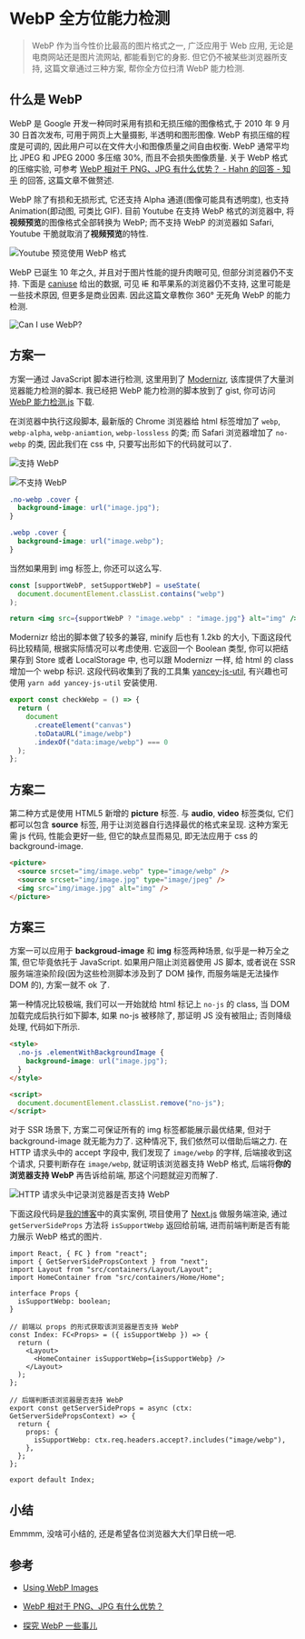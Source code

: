 # WebP 全方位能力检测

> WebP 作为当今性价比最高的图片格式之一, 广泛应用于 Web 应用, 无论是电商网站还是图片流网站, 都能看到它的身影. 但它仍不被某些浏览器所支持, 这篇文章通过三种方案, 帮你全方位扫清 WebP 能力检测.

## 什么是 WebP

WebP 是 Google 开发一种同时采用有损和无损压缩的图像格式,于 2010 年 9 月 30 日首次发布, 可用于网页上大量摄影, 半透明和图形图像. WebP 有损压缩的程度是可调的, 因此用户可以在文件大小和图像质量之间自由权衡. WebP 通常平均比 JPEG 和 JPEG 2000 多压缩 30%, 而且不会损失图像质量. 关于 WebP 格式的压缩实验, 可参考 [WebP 相对于 PNG、JPG 有什么优势？ - Hahn 的回答 - 知乎](https://www.zhihu.com/question/27201061/answer/35637827) 的回答, 这篇文章不做赘述.

WebP 除了有损和无损形式, 它还支持 Alpha 通道(图像可能具有透明度), 也支持 Animation(即动图, 可类比 GIF). 目前 Youtube 在支持 WebP 格式的浏览器中, 将**视频预览**的图像格式全部转换为 WebP; 而不支持 WebP 的浏览器如 Safari, Youtube 干脆就取消了**视频预览**的特性.

![Youtube 预览使用 WebP 格式](https://static.yancey.app/Jietu20200721-135252.jpg)

WebP 已诞生 10 年之久, 并且对于图片性能的提升肉眼可见, 但部分浏览器仍不支持. 下面是 [caniuse](https://caniuse.com/#search=WebP) 给出的数据, 可见 ~~IE~~ 和苹果系的浏览器仍不支持, 这里可能是一些技术原因, 但更多是商业因素. 因此这篇文章教你 360° 无死角 WebP 的能力检测.

![Can I use WebP?](https://static.yancey.app/Jietu20200720-202312.jpg)

## 方案一

方案一通过 JavaScript 脚本进行检测, 这里用到了 [Modernizr](https://modernizr.com/), 该库提供了大量浏览器能力检测的脚本. 我已经把 WebP 能力检测的脚本放到了 gist, 你可访问 [WebP 能力检测.js](https://gist.github.com/YanceyOfficial/5951b17d7a64906248ecb7a8074791c1) 下载.

在浏览器中执行这段脚本, 最新版的 Chrome 浏览器给 html 标签增加了 `webp`, `webp-alpha`, `webp-aniamtion`, `webp-lossless` 的类; 而 Safari 浏览器增加了 `no-webp` 的类, 因此我们在 css 中, 只要写出形如下的代码就可以了.

![支持 WebP](https://static.yancey.app/Jietu20200721-112534.jpg)

![不支持 WebP](https://static.yancey.app/Jietu20200721-112156.jpg)

```css
.no-webp .cover {
  background-image: url("image.jpg");
}

.webp .cover {
  background-image: url("image.webp");
}
```

当然如果用到 img 标签上, 你还可以这么写.

```jsx
const [supportWebP, setSupportWebP] = useState(
  document.documentElement.classList.contains("webp")
);

return <img src={supportWebP ? "image.webp" : "image.jpg"} alt="img" />;
```

Modernizr 给出的脚本做了较多的兼容, minify 后也有 1.2kb 的大小, 下面这段代码比较精简, 根据实际情况可以考虑使用. 它返回一个 Boolean 类型, 你可以把结果存到 Store 或者 LocalStorage 中, 也可以跟 Modernizr 一样, 给 html 的 class 增加一个 webp 标识. 这段代码收集到了我的工具集 [yancey-js-util](https://www.npmjs.com/package/yancey-js-util), 有兴趣也可使用 `yarn add yancey-js-util` 安装使用.

```ts
export const checkWebp = () => {
  return (
    document
      .createElement("canvas")
      .toDataURL("image/webp")
      .indexOf("data:image/webp") === 0
  );
};
```

## 方案二

第二种方式是使用 HTML5 新增的 **picture** 标签. 与 **audio**, **video** 标签类似, 它们都可以包含 **source** 标签, 用于让浏览器自行选择最优的格式来呈现. 这种方案无需 js 代码, 性能会更好一些, 但它的缺点显而易见, 即无法应用于 css 的 background-image.

```html
<picture>
  <source srcset="img/image.webp" type="image/webp" />
  <source srcset="img/image.jpg" type="image/jpeg" />
  <img src="img/image.jpg" alt="img" />
</picture>
```

## 方案三

方案一可以应用于 **backgroud-image** 和 **img** 标签两种场景, 似乎是一种万全之策, 但它毕竟依托于 JavaScript. 如果用户阻止浏览器使用 JS 脚本, 或者说在 SSR 服务端渲染阶段(因为这些检测脚本涉及到了 DOM 操作, 而服务端是无法操作 DOM 的), 方案一就不 ok 了.

第一种情况比较极端, 我们可以一开始就给 html 标记上 `no-js` 的 class, 当 DOM 加载完成后执行如下脚本, 如果 no-js 被移除了, 那证明 JS 没有被阻止; 否则降级处理, 代码如下所示.

```html
<style>
  .no-js .elementWithBackgroundImage {
    background-image: url("image.jpg");
  }
</style>

<script>
  document.documentElement.classList.remove("no-js");
</script>
```

对于 SSR 场景下, 方案二可保证所有的 img 标签都能展示最优结果, 但对于 background-image 就无能为力了. 这种情况下, 我们依然可以借助后端之力. 在 HTTP 请求头中的 accept 字段中, 我们发现了 `image/webp` 的字样, 后端接收到这个请求, 只要判断存在 `image/webp`, 就证明该浏览器支持 WebP 格式, 后端将**你的浏览器支持 WebP** 再告诉给前端, 那这个问题就迎刃而解了.

![HTTP 请求头中记录浏览器是否支持 WebP](https://static.yancey.app/Jietu20200721-153247.jpg)

下面这段代码是[我的博客](https://yanceyleo.com)中的真实案例, 项目使用了 [Next.js](https://nextjs.org) 做服务端渲染, 通过 `getServerSideProps` 方法将 `isSupportWebp` 返回给前端, 进而前端判断是否有能力展示 WebP 格式的图片.

```tsx
import React, { FC } from "react";
import { GetServerSidePropsContext } from "next";
import Layout from "src/containers/Layout/Layout";
import HomeContainer from "src/containers/Home/Home";

interface Props {
  isSupportWebp: boolean;
}

// 前端以 props 的形式获取该浏览器是否支持 WebP
const Index: FC<Props> = ({ isSupportWebp }) => {
  return (
    <Layout>
      <HomeContainer isSupportWebp={isSupportWebp} />
    </Layout>
  );
};

// 后端判断该浏览器是否支持 WebP
export const getServerSideProps = async (ctx: GetServerSidePropsContext) => {
  return {
    props: {
      isSupportWebp: ctx.req.headers.accept?.includes("image/webp"),
    },
  };
};

export default Index;
```

## 小结

Emmmm, 没啥可小结的, 还是希望各位浏览器大大们早日统一吧.

## 参考

- [Using WebP Images](https://css-tricks.com/using-webp-images/)

- [WebP 相对于 PNG、JPG 有什么优势？](https://www.zhihu.com/question/27201061)

- [探究 WebP 一些事儿](https://aotu.io/notes/2016/06/23/explore-something-of-webp/index.html)
